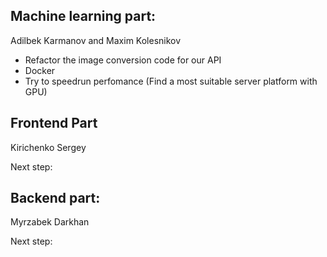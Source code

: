 ## Machine learning part:
Adilbek Karmanov and Maxim Kolesnikov
- Refactor the image conversion code for our API
- Docker
- Try to speedrun perfomance (Find a most suitable server platform with GPU)


## Frontend Part
Kirichenko Sergey


Next step:




## Backend part:
Myrzabek Darkhan

Next step:

